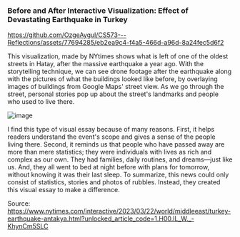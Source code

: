 ### Before and After Interactive Visualization:  Effect of Devastating Earthquake in Turkey

https://github.com/OzgeAygul/CS573---Reflections/assets/77694285/eb2ea9c4-f4a5-466d-a96d-8a24fec5d6f2

This visualization, made by NYtimes shows what is left of one of the oldest streets in Hatay, after the massive earthquake a year ago.
With the storytelling technique, we can see drone footage after the earthquake along with the pictures of what the buildings looked like before, by overlaying images of buildings from Google Maps' street view.
As we go through the street, personal stories pop up about the street's landmarks and people who used to live there.

![image](https://github.com/OzgeAygul/CS573---Reflections/assets/77694285/ec7f76c0-a7ca-4756-8bb6-8a6b67c71231)

I find this type of visual essay because of many reasons.
First, it helps readers understand the event's scope and gives a sense of the people living there.
Second, it reminds us that people who have passed away are more than mere statistics; they were individuals with lives as rich and complex as our own. 
They had families, daily routines, and dreams—just like us. And, they all went to bed at night before with plans for tomorrow, without knowing it was their last sleep.
To summarize, this news could only consist of statistics, stories and photos of rubbles. 
Instead, they created this visual essay to make a difference.

Source: https://www.nytimes.com/interactive/2023/03/22/world/middleeast/turkey-earthquake-antakya.html?unlocked_article_code=1.H00.lL_W._-KhynCm5SLC
